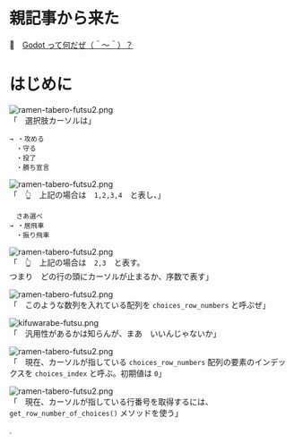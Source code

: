 # 親記事から来た

📖　[Godot って何だぜ（＾～＾）？](https://crieit.net/posts/Godot-65115761b6a17)  

# はじめに

![ramen-tabero-futsu2.png](https://crieit.now.sh/upload_images/d27ea8dcfad541918d9094b9aed83e7d61daf8532bbbe.png)  
「　選択肢カーソルは」  

```
→ ・攻める
　・守る
　・投了
　・勝ち宣言
```

![ramen-tabero-futsu2.png](https://crieit.now.sh/upload_images/d27ea8dcfad541918d9094b9aed83e7d61daf8532bbbe.png)  
「　👆　上記の場合は　`1,2,3,4`　と表し、」  

```
　さあ選べ
→ ・居飛車
　・振り飛車
```

![ramen-tabero-futsu2.png](https://crieit.now.sh/upload_images/d27ea8dcfad541918d9094b9aed83e7d61daf8532bbbe.png)  
「　👆　上記の場合は　`2,3`　と表す。  
つまり　どの行の頭にカーソルが止まるか、序数で表す」  

![ramen-tabero-futsu2.png](https://crieit.now.sh/upload_images/d27ea8dcfad541918d9094b9aed83e7d61daf8532bbbe.png)  
「　このような数列を入れている配列を `choices_row_numbers` と呼ぶぜ」  

![kifuwarabe-futsu.png](https://crieit.now.sh/upload_images/beaf94b260ae2602ca8cf7f5bbc769c261daf8686dbda.png)  
「　汎用性があるかは知らんが、まあ　いいんじゃないか」  

![ramen-tabero-futsu2.png](https://crieit.now.sh/upload_images/d27ea8dcfad541918d9094b9aed83e7d61daf8532bbbe.png)  
「　現在、カーソルが指している `choices_row_numbers` 配列の要素のインデックスを
`choices_index` と呼ぶ。初期値は `0`」  

![ramen-tabero-futsu2.png](https://crieit.now.sh/upload_images/d27ea8dcfad541918d9094b9aed83e7d61daf8532bbbe.png)  
「　現在、カーソルが指している行番号を取得するには、  
`get_row_number_of_choices()` メソッドを使う」  




.